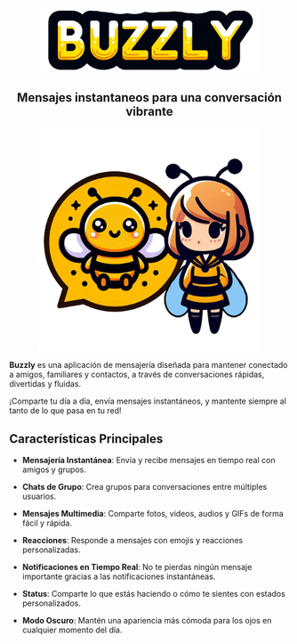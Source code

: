 <p align="center">
    <img src="/public/src/img/logotexto2-1024.png" width=400>
</p>

<h2 align="center">
 Mensajes instantaneos para una conversación vibrante
</h2>

<p align="center">
    <img src="/public/src/img/logo21024.png" width=400>
</p>

**Buzzly** es una aplicación de mensajería diseñada para mantener conectado a amigos, familiares y contactos, a través de conversaciones rápidas, divertidas y fluidas. 

¡Comparte tu día a día, envía mensajes instantáneos, y mantente siempre al tanto de lo que pasa en tu red!

## Características Principales

- **Mensajería Instantánea**: Envía y recibe mensajes en tiempo real con amigos y grupos.

- **Chats de Grupo**: Crea grupos para conversaciones entre múltiples usuarios.

- **Mensajes Multimedia**: Comparte fotos, videos, audios y GIFs de forma fácil y rápida.

- **Reacciones**: Responde a mensajes con emojis y reacciones personalizadas.

- **Notificaciones en Tiempo Real**: No te pierdas ningún mensaje importante gracias a las notificaciones instantáneas.

- **Status**: Comparte lo que estás haciendo o cómo te sientes con estados personalizados.

- **Modo Oscuro**: Mantén una apariencia más cómoda para los ojos en cualquier momento del día.
